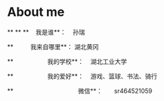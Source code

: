 # About me

** **
**    我是谁**：    孙瑞

**          我来自哪里**： 湖北黄冈

**                    我的学校**：    湖北工业大学

**                    我的爱好**：    游戏、篮球、书法、骑行

**                                      微信**：       sr464521059



